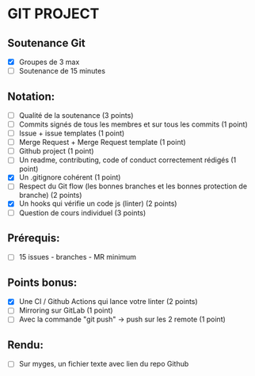 # GIT PROJECT

## Soutenance Git
- [x] Groupes de 3 max
- [ ] Soutenance de 15 minutes
## Notation:
- [ ] Qualité de la soutenance (3 points)
- [ ] Commits signés de tous les membres et sur tous les commits (1 point)
- [ ] Issue + issue templates (1 point)
- [ ] Merge Request + Merge Request template (1 point)
- [ ] Github project (1 point)
- [ ] Un readme, contributing, code of conduct correctement rédigés (1 point)
- [x] Un .gitignore cohérent (1 point)
- [ ] Respect du Git flow (les bonnes branches et les bonnes protection de branche) (2
points)
- [x] Un hooks qui vérifie un code js (linter) (2 points)
- [ ] Question de cours individuel (3 points)
## Prérequis:
- [ ] 15 issues - branches - MR minimum
## Points bonus:
- [x] Une CI / Github Actions qui lance votre linter (2 points)
- [ ] Mirroring sur GitLab (1 point)
- [ ] Avec la commande "git push" -> push sur les 2 remote (1 point)
## Rendu:
- [ ] Sur myges, un fichier texte avec lien du repo Github
